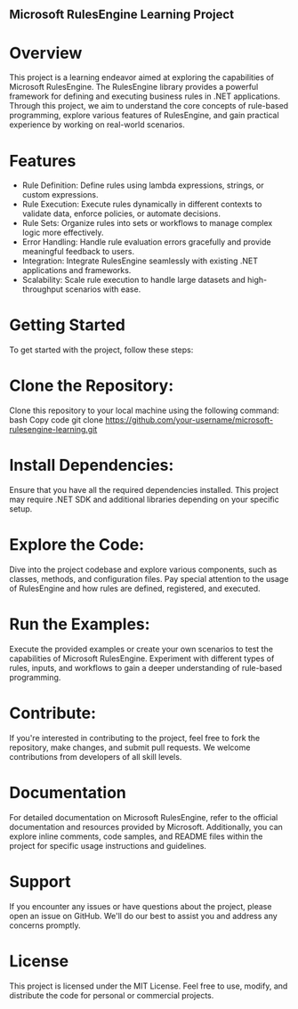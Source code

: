 ## Microsoft RulesEngine Learning Project
# Overview
This project is a learning endeavor aimed at exploring the capabilities of Microsoft RulesEngine. The RulesEngine library provides a powerful framework for defining and executing business rules in .NET applications. Through this project, we aim to understand the core concepts of rule-based programming, explore various features of RulesEngine, and gain practical experience by working on real-world scenarios.

# Features
-  Rule Definition: Define rules using lambda expressions, strings, or custom expressions.
-  Rule Execution: Execute rules dynamically in different contexts to validate data, enforce policies, or automate decisions.
-  Rule Sets: Organize rules into sets or workflows to manage complex logic more effectively.
-  Error Handling: Handle rule evaluation errors gracefully and provide meaningful feedback to users.
-  Integration: Integrate RulesEngine seamlessly with existing .NET applications and frameworks.
-  Scalability: Scale rule execution to handle large datasets and high-throughput scenarios with ease.
#  Getting Started
To get started with the project, follow these steps:

# Clone the Repository: 
Clone this repository to your local machine using the following command:
bash
Copy code
git clone https://github.com/your-username/microsoft-rulesengine-learning.git

# Install Dependencies: 
Ensure that you have all the required dependencies installed. This project may require .NET SDK and additional libraries depending on your specific setup.

# Explore the Code: 
Dive into the project codebase and explore various components, such as classes, methods, and configuration files. Pay special attention to the usage of RulesEngine and how rules are defined, registered, and executed.

# Run the Examples: 
Execute the provided examples or create your own scenarios to test the capabilities of Microsoft RulesEngine. Experiment with different types of rules, inputs, and workflows to gain a deeper understanding of rule-based programming.

# Contribute: 
If you're interested in contributing to the project, feel free to fork the repository, make changes, and submit pull requests. We welcome contributions from developers of all skill levels.

# Documentation
For detailed documentation on Microsoft RulesEngine, refer to the official documentation and resources provided by Microsoft. Additionally, you can explore inline comments, code samples, and README files within the project for specific usage instructions and guidelines.

# Support
If you encounter any issues or have questions about the project, please open an issue on GitHub. We'll do our best to assist you and address any concerns promptly.

# License
This project is licensed under the MIT License. Feel free to use, modify, and distribute the code for personal or commercial projects.

